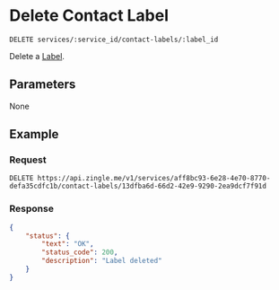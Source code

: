 # Delete Contact Label

    DELETE services/:service_id/contact-labels/:label_id
    
Delete a [Label].




## Parameters
None

## Example
### Request

    DELETE https://api.zingle.me/v1/services/aff8bc93-6e28-4e70-8770-defa35cdfc1b/contact-labels/13dfba6d-66d2-42e9-9290-2ea9dcf7f91d

### Response
``` json
{
    "status": {
        "text": "OK",
        "status_code": 200,
        "description": "Label deleted"
    }
}
```

[Label]: README.md
